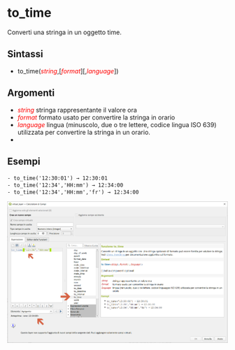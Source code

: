 # to_time

Converti una stringa in un oggetto time.

## Sintassi

* to_time(_<span style="color:red;">string</span>_,[_<span style="color:red;">format</span>_][,_<span style="color:red;">language</span>_])

## Argomenti

* _<span style="color:red;">string</span>_ stringa rappresentante il valore ora
* _<span style="color:red;">format</span>_ formato usato per convertire la stringa in orario
* _<span style="color:red;">language</span>_ lingua (minuscolo, due o tre lettere, codice lingua ISO 639) utilizzata per convertire la stringa in un orario.
* 
## Esempi

```
- to_time('12:30:01') → 12:30:01
- to_time('12:34','HH:mm') → 12:34:00
- to_time('12:34','HH:mm','fr') → 12:34:00
```

![](../../img/data_e_ora/to_time1.png)
